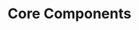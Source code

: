 ---
title: Core Components
redirectUrl: documentation/concepts/core-components/api-server
weight: 20
---